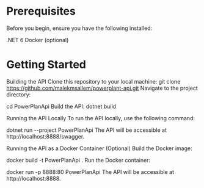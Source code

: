 
 # Prerequisites
Before you begin, ensure you have the following installed:

.NET 6
Docker (optional)

 # Getting Started
Building the API
Clone this repository to your local machine:
git clone https://github.com/malekmsallem/powerplant-api.git
Navigate to the project directory:


cd PowerPlanApi
Build the API:
dotnet build

Running the API Locally
To run the API locally, use the following command:

dotnet run --project PowerPlanApi
The API will be accessible at http://localhost:8888/swagger.

Running the API as a Docker Container (Optional)
Build the Docker image:

docker build -t PowerPlanApi .
Run the Docker container:

docker run -p 8888:80 PowerPlanApi
The API will be accessible at http://localhost:8888.